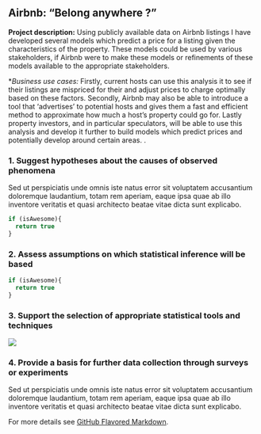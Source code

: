 ## Airbnb: “Belong anywhere ?”

**Project description:** Using publicly available data on Airbnb listings I have developed several models which predict a price for a listing given the characteristics of the property. These models could be used by various stakeholders, if Airbnb were to make these models or refinements of these models available to the appropriate stakeholders.

**Business use cases:* Firstly, current hosts can use this analysis it to see if their listings are mispriced for their and adjust prices to charge optimally based on these factors. Secondly, Airbnb may also be able to introduce a tool that ‘advertises’ to potential hosts and gives them a fast and efficient method to approximate how much a host’s property could go for. Lastly property investors, and in particular speculators, will be able to use this analysis and develop it further to build models which predict prices and potentially develop around certain areas. .

### 1. Suggest hypotheses about the causes of observed phenomena

Sed ut perspiciatis unde omnis iste natus error sit voluptatem accusantium doloremque laudantium, totam rem aperiam, eaque ipsa quae ab illo inventore veritatis et quasi architecto beatae vitae dicta sunt explicabo. 

```javascript
if (isAwesome){
  return true
}
```

### 2. Assess assumptions on which statistical inference will be based

```javascript
if (isAwesome){
  return true
}
```

### 3. Support the selection of appropriate statistical tools and techniques

<img src="images/dummy_thumbnail.jpg?raw=true"/>

### 4. Provide a basis for further data collection through surveys or experiments

Sed ut perspiciatis unde omnis iste natus error sit voluptatem accusantium doloremque laudantium, totam rem aperiam, eaque ipsa quae ab illo inventore veritatis et quasi architecto beatae vitae dicta sunt explicabo. 

For more details see [GitHub Flavored Markdown](https://guides.github.com/features/mastering-markdown/).

